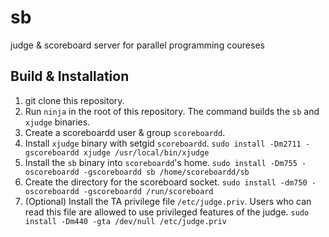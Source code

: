 # sb
judge &amp; scoreboard server for parallel programming coureses

## Build & Installation

1. git clone this repository.
2. Run `ninja` in the root of this repository. The command builds the `sb` and `xjudge` binaries.
3. Create a scoreboardd user & group `scoreboardd`.
4. Install `xjudge` binary with setgid `scoreboardd`. `sudo install -Dm2711 -gscoreboardd xjudge /usr/local/bin/xjudge`
5. Install the `sb` binary into `scoreboardd`'s home. `sudo install -Dm755 -oscoreboardd -gscoreboardd sb /home/scoreboardd/sb`
6. Create the directory for the scoreboard socket. `sudo install -dm750 -oscoreboardd -gscoreboardd /run/scoreboard`
7. (Optional) Install the TA privilege file `/etc/judge.priv`. Users who can read this file are allowed to use privileged features of the judge. `sudo install -Dm440 -gta /dev/null /etc/judge.priv`

